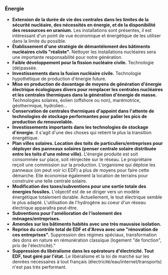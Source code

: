 ### Énergie

* **Extension de la durée de vie des centrales dans les limites de la sécurité nucléaire, des nécessités en énergie, et de la disponibilité des ressources en uranium.** Les installations sont présentes, il est intéressant d'un point de vue économique et énergétique de les utiliser dans la limite du possible.
* **Établissement d'une stratégie de démantèlement des bâtiments nucléaires civils "réaliste".** Nettoyer les installations nucléaires sera une importante responsabilité pour notre génération.
* **Faible développement pour la fission nucléaire civile.** Technologie (dé)passée.
* **Investissements dans la fusion nucléaire civile.** Technologie hypothétique de production d'énergie future.
* **Mise en production de davantage de moyens de génération d'énergie électrique écologiques divers pour remplacer les centrales nucléaires et les centrales thermiques dans la génération d'énergie de masse.** Technologies solaires, éolien (offshore ou non), marémotrice, géothermique, hydrolien...
* **Conservation de centrales thermiques d'appoint dans l'attente de technologies de stockage performantes pour palier les pics de production du renouvelable.**
* **Investissements importants dans les technologies de stockage d'énergie.** Il s'agit d'une des choses qui retient le plus la transition énergétique.
* **Plan villes solaires. Location des toits de particuliers/entreprises pour déployer des panneaux solaires (penser centrale solaire distribuée entre les toits d'une même ville).** L'énergie produite est soit consommée sur place, soit réinjectée sur le réseau. Le propriétaire reçoit une commission sur la production. L'organisme qui déploie les panneaux (on peut voir ici EDF) a plus de moyens pour faire cette démarche. Elle économise également la location de terrains pour construire une telle centrale solaire.
* **Modification des taxes/subventions pour une sortie totale des énergies fossiles.** L'objectif est de se diriger vers un modèle énergétique totalement durable. Actuellement, le tout électrique semble le plus adapté. L'utilisation de l'hydrogène au coeur d'un réseau électrique apparaîtra peut-être.
* **Subventions pour l'amélioration de l'isolement des ménages/entreprises.**
* **Amendes sur les bâtiments habités avec une très mauvaise isolation.**
* **Reprise du contrôle total de EDF et d'Areva avec une "rénovation de ces entreprises".** Suppression des régimes spéciaux, transformation des dons en nature en rémunération classique (logement "de fonction", prix de l'électricité)."
* **Suppression du libéralisme dans les opérateurs d'électricité. Tout EDF, tout géré par l'état.** Le libéralisme et la loi de marché sur les denrées nécessaires à tout français (électricité/eau/internet/transports) n'est pas très performant.

